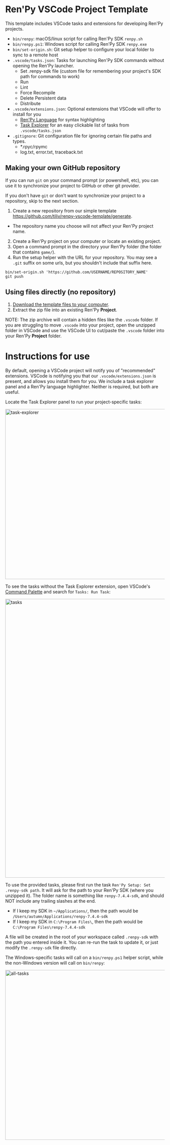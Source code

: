 # Ren'Py VSCode Project Template

This template includes VSCode tasks and extensions for developing Ren'Py projects.
- `bin/renpy`: macOS/linux script for calling Ren'Py SDK `renpy.sh`
- `bin/renpy.ps1`: Windows script for calling Ren'Py SDK `renpy.exe`
- `bin/set-origin.sh`: Git setup helper to configure your local folder to sync to a remote host
- `.vscode/tasks.json`: Tasks for launching Ren'Py SDK commands without opening the Ren'Py launcher.
  - Set .renpy-sdk file (custom file for remembering your project's SDK path for commands to work)
  - Run
  - Lint
  - Force Recompile
  - Delete Persistent data
  - Distribute
- `.vscode/extensions.json`: Optional extensions that VSCode will offer to install for you
  - [Ren'Py Language](https://marketplace.visualstudio.com/items?itemName=LuqueDaniel.languague-renpy) for syntax highlighting
  - [Task Explorer](https://marketplace.visualstudio.com/items?itemName=spmeesseman.vscode-taskexplorer) for an easy clickable list of tasks from `.vscode/tasks.json`
- `.gitignore`: Git configuration file for ignoring certain file paths and types.
  - \*.rpyc/rpymc
  - log.txt, error.txt, traceback.txt

## Making your own GitHub repository

If you can run `git` on your command prompt (or powershell, etc), you can use it to synchronize your project to GitHub or other git provider.

If you don't have `git` or don't want to synchronize your project to a repository, skip to the next section.

1. Create a new repository from our simple template https://github.com/tiliv/renpy-vscode-template/generate.
  - The repository name you choose will not affect your Ren'Py project name.
2. Create a Ren'Py project on your computer or locate an existing project.
3. Open a command prompt in the directory your Ren'Py folder (the folder that contains `game/`).
4. Run the setup helper with the URL for your repository.  You may see a `.git` suffix on some urls, but you shouldn't include that suffix here.
```shell
bin/set-origin.sh 'https://github.com/USERNAME/REPOSITORY_NAME'
git push
```

## Using files directly (no repository)
1. [Download the template files to your computer](https://github.com/tiliv/renpy-vscode-template/archive/refs/heads/main.zip).
2. Extract the zip file into an existing Ren'Py **Project**.

NOTE: The zip archive will contain a hidden files like the `.vscode` folder.  If you are struggling to move `.vscode` into your project, open the unzipped folder in VSCode and use the VSCode UI to cut/paste the `.vscode` folder into your Ren'Py **Project** folder.

# Instructions for use

By default, opening a VSCode project will notify you of "recommended" extensions.  VSCode is notifying you that our `.vscode/extensions.json` is present, and allows you install them for you.  We include a task explorer panel and a Ren'Py language highlighter.  Neither is required, but both are useful.

Locate the Task Explorer panel to run your project-specific tasks:

<img width="536" alt="task-explorer" src="https://user-images.githubusercontent.com/618184/113932541-bb318880-97c1-11eb-9e94-d678eb4c665f.png">

To see the tasks without the Task Explorer extension, open VSCode's [Command Palette](https://code.visualstudio.com/docs/getstarted/userinterface#_command-palette) and search for `Tasks: Run Task`:

<img width="878" alt="tasks" src="https://user-images.githubusercontent.com/618184/113929032-8b808180-97bd-11eb-8e77-5cd00534776a.png">

To use the provided tasks, please first run the task `Ren'Py Setup: Set .renpy-sdk path`.  It will ask for the path to your Ren'Py SDK (where you unzipped it).  The folder name is something like `renpy-7.4.4-sdk`, and should NOT include any trailing slashes at the end.
- If I keep my SDK in `~/Applications/`, then the path would be `/Users/autumn/Applications/renpy-7.4.4-sdk`
- If I keep my SDK in `C:\Program Files\`, then the path would be `C:\Program Files\renpy-7.4.4-sdk`

A file will be created in the root of your workspace called `.renpy-sdk` with the path you entered inside it.  You can re-run the task to update it, or just modify the `.renpy-sdk` file directly.

The Windows-specific tasks will call on a `bin/renpy.ps1` helper script, while the non-Windows version will call on `bin/renpy`:

<img width="535" alt="all-tasks" src="https://user-images.githubusercontent.com/618184/113933305-6b06f600-97c2-11eb-84f7-f0c344dc23a3.png">

